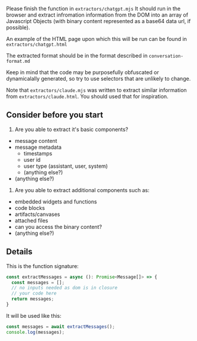 Please finish the function in `extractors/chatgpt.mjs` It should run in the browser and extract infromation information from the DOM into an array of Javascript Objects (with binary content represented as a base64 data url, if possible).

An example of the HTML page upon which this will be run can be found in `extractors/chatgpt.html`

The extracted format should be in the format described in `conversation-format.md`

Keep in mind that the code may be purposefully obfuscated or dynamicalally generated, so try to use selectors that are unlikely to change.

Note that `extractors/claude.mjs` was written to extract similar information from `extractors/claude.html`. You should used that for inspiration.


## Consider before you start

1. Are you able to extract it's basic components?

- message content
- message metadata
  - timestamps
  - user id
  - user type (assistant, user, system)
  - (anything else?)
- (anything else?)

1. Are you able to extract additional components such as:

- embedded widgets and functions
- code blocks
- artifacts/canvases
- attached files
- can you access the binary content?
- (anything else?)

## Details

This is the function signature:

```typescript
const extractMessages = async (): Promise<Message[]> => {
  const messages = [];
  // no inputs needed as dom is in closure
  // your code here
  return messages;
}
```

It will be used like this:

```javascript
const messages = await extractMessages();
console.log(messages);
```
